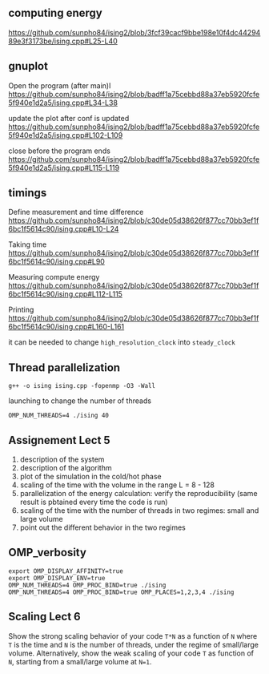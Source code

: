 computing energy
---
https://github.com/sunpho84/ising2/blob/3fcf39cacf9bbe198e10f4dc4429489e3f3173be/ising.cpp#L25-L40

gnuplot 
---

Open the program (after main)l
https://github.com/sunpho84/ising2/blob/badff1a75cebbd88a37eb5920fcfe5f940e1d2a5/ising.cpp#L34-L38

update the plot after conf is updated
https://github.com/sunpho84/ising2/blob/badff1a75cebbd88a37eb5920fcfe5f940e1d2a5/ising.cpp#L102-L109

close before the program ends
https://github.com/sunpho84/ising2/blob/badff1a75cebbd88a37eb5920fcfe5f940e1d2a5/ising.cpp#L115-L119


timings
---

Define measurement and time difference
https://github.com/sunpho84/ising2/blob/c30de05d38626f877cc70bb3ef1f6bc1f5614c90/ising.cpp#L10-L24

Taking time
https://github.com/sunpho84/ising2/blob/c30de05d38626f877cc70bb3ef1f6bc1f5614c90/ising.cpp#L90

Measuring compute energy
https://github.com/sunpho84/ising2/blob/c30de05d38626f877cc70bb3ef1f6bc1f5614c90/ising.cpp#L112-L115

Printing
https://github.com/sunpho84/ising2/blob/c30de05d38626f877cc70bb3ef1f6bc1f5614c90/ising.cpp#L160-L161

it can be needed to change `high_resolution_clock` into `steady_clock`


Thread parallelization
----------------------

```
g++ -o ising ising.cpp -fopenmp -O3 -Wall
```

launching to change the number of threads

```
OMP_NUM_THREADS=4 ./ising 40
```


Assignement Lect 5
-------------------

1) description of the system
2) description of the algorithm
3) plot of the simulation in the cold/hot phase
4) scaling of the time with the volume in the range L = 8 - 128
5) parallelization of the energy calculation: verify the reproducibility (same result is pbtained every time the code is run)
6) scaling of the time with the number of threads in two regimes: small and large volume
7) point out the different behavior in the two regimes


OMP_verbosity
-------------
```
export OMP_DISPLAY_AFFINITY=true
export OMP_DISPLAY_ENV=true
OMP_NUM_THREADS=4 OMP_PROC_BIND=true ./ising 
OMP_NUM_THREADS=4 OMP_PROC_BIND=true OMP_PLACES=1,2,3,4 ./ising
```

Scaling Lect 6
--------------
Show the strong scaling behavior of your code `T*N` as a function of `N` where `T` is the time and `N` is the number of threads, under the regime of small/large volume.
Alternatively, show the weak scaling of your code `T` as function of `N`, starting from a small/large volume at `N=1`.
